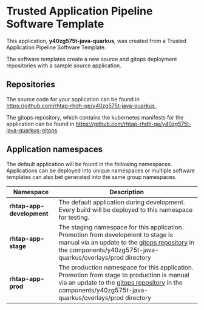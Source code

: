 # Trusted Application Pipeline Software Template

This application, **y40zg575t-java-quarkus**, was created from a Trusted Application Pipeline Software Template.

The software templates create a new source and gitops deployment repositories with a sample source application. 

## Repositories

The source code for your application can be found in [https://github.com/rhtap-rhdh-qe/y40zg575t-java-quarkus ](https://github.com/rhtap-rhdh-qe/y40zg575t-java-quarkus ).
 
The gitops repository, which contains the kubernetes manifests for the application can be found in 
[https://github.com/rhtap-rhdh-qe/y40zg575t-java-quarkus-gitops ](https://github.com/rhtap-rhdh-qe/y40zg575t-java-quarkus-gitops ) 

## Application namespaces 

The default application will be found in the following namespaces. Applications can be deployed into unique namespaces or multiple software templates can also bet generated into the same group namespaces.  

|  Namespace   |  Description   |  
| -------- | -------- |   
| **rhtap-app-development** | The default application during development. Every build will be deployed to this namespace for testing. | 
| **rhtap-app-stage** | The staging namespace for this application. Promotion from development to stage is manual via an update to the [gitops repository](https://github.com/rhtap-rhdh-qe/y40zg575t-java-quarkus-gitops ) in the components/y40zg575t-java-quarkus/overlays/prod directory |  
| **rhtap-app-prod** | The production namespace for this application. Promotion from stage to production is manual via an update to the [gitops repository](https://github.com/rhtap-rhdh-qe/y40zg575t-java-quarkus-gitops ) in the components/y40zg575t-java-quarkus/overlays/prod directory | 